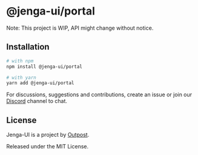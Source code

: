 # @jenga-ui/portal

Note: This project is WIP, API might change without notice.

## Installation

```sh
# with npm
npm install @jenga-ui/portal

# with yarn
yarn add @jenga-ui/portal
```

For discussions, suggestions and contributions, create an issue or join our [Discord](https://discord.gg/sHnHPnAPZj) channel to chat.

## License

Jenga-UI is a project by [Outpost](https://outpost.run).

Released under the MIT License.
